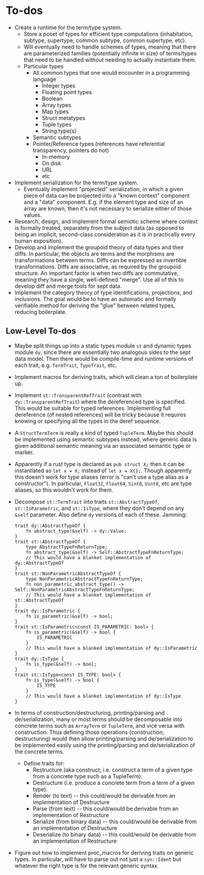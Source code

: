 # To-dos

-   Create a runtime for the term/type system.
    -   Store a poset of types for efficient type computations (inhabitation, subtype, supertype, common subtype,
        common supertype, etc).
    -   Will eventually need to handle schemes of types, meaning that there are parameterized families
        (potentially infinite in size) of terms/types that need to be handled without needing to actually
        instantiate them.
    -   Particular types
        -   All common types that one would encounter in a programming language
            -   Integer types
            -   Floating point types
            -   Boolean
            -   Array types
            -   Map types
            -   Struct metatypes
            -   Tuple types
            -   String type(s)
        -   Semantic subtypes
        -   Pointer/Reference types (references have referential transparency, pointers do not)
            -   In-memory
            -   On disk
            -   URL
            -   etc
-   Implement serialization for the term/type system.
    -   Eventually implement "projected" serialization, in which a given piece of data can be projected
        into a "known context" component and a "data" component.  E.g. if the element type and size of
        an array are known, then it's not necessary to serialize either of those values.
-   Research, design, and implement formal semiotic scheme where context is formally treated, separately
    from the subject data (as opposed to being an implicit, second-class consideration as it is in
    practically every human exposition).
-   Develop and implement the groupoid theory of data types and their diffs.  In particular, the objects are
    terms and the morphisms are transformations between terms.  Diffs can be expressed as invertible
    transformations.  Diffs are associative, as required by the groupoid structure.  An important factor
    is when two diffs are commutative, meaning they have a single, well-defined "merge".  Use all of this
    to develop diff and merge tools for sept data.
-   Implement the category theory of type identifications, projections, and inclusions.  The goal would be
    to have an automatic and formally verifiable method for deriving the "glue" between related types,
    reducing boilerplate.

## Low-Level To-dos

-   Maybe split things up into a static types module `st` and dynamic types module `dy`, since there are essentially
    two analogous sides to the sept data model.  Then there would be compile-time and runtime versions of each
    trait, e.g. `TermTrait`, `TypeTrait`, etc.
-   Implement macros for deriving traits, which will clean a ton of boilerplate up.
-   Implement `st::TransparentRefTrait` (contrast with `dy::TransparentRefTrait`) where the dereferenced type
    is specified.  This would be suitable for typed references.  Implementing full dereference (of nested
    references) will be tricky because it requires knowing or specifying all the types in the deref sequence.
-   A `StructTermTerm` is really a kind of typed `TupleTerm`.  Maybe this should be implemented using semantic
    subtypes instead, where generic data is given additional semantic meaning via an associated semantic type
    or marker.
-   Apparently if a rust type is declared as `pub struct X;` then it can be instantiated as `let x = X;` instead
    of `let x = X{};`.  Though apparently this doesn't work for type aliases (error is "can't use a type alias
    as a constructor").  In particular, `Float32`, `Float64`, `Sint8`, `Uint8`, etc are type aliases, so this
    wouldn't work for them.
-   Decompose `st::TermTrait` into traits `st::AbstractTypeOf`, `st::IsParametric`, and `st::IsType`, where
    they don't depend on any `&self` parameter.  Also define `dy` versions of each of these.  Jamming:

        trait dy::AbstractTypeOf {
            fn abstract_type(&self) -> dy::Value;
        }
        trait st::AbstractTypeOf {
            type AbstractTypeFnReturnType;
            fn abstract_type(&self) -> Self::AbstractTypeFnReturnType;
            // This would have a blanket implementation of dy::AbstractTypeOf
        }
        trait st::NonParametricAbstractTypeOf {
            type NonParametricAbstractTypeFnReturnType;
            fn non_parametric_abstract_type() -> Self::NonParametricAbstractTypeFnReturnType;
            // This would have a blanket implementation of st::AbstractTypeOf
        }
        trait dy::IsParametric {
            fn is_parametric(&self) -> bool;
        }
        trait st::IsParametric<const IS_PARAMETRIC: bool> {
            fn is_parametric(&self) -> bool {
                IS_PARAMETRIC
            }
            // This would have a blanked implementation of dy::IsParametric
        }
        trait dy::IsType {
            fn is_type(&self) -> bool;
        }
        trait st::IsType<const IS_TYPE: bool> {
            fn is_type(&self) -> bool {
                IS_TYPE
            }
            // This would have a blanket implementation of dy::IsType
        }

-   In terms of construction/destructuring, printing/parsing and de/serialization, many or most terms should be decomposable into concrete terms such as `ArrayTerm` or `TupleTerm`, and vice versa with construction.  Thus defining those operations (construction, destructuring) would then allow printing/parsing and de/serialization to be implemented easily using the printing/parsing and de/serialization of the concrete terms.
    -   Define traits for:
        -   Restructure (aka construct; i.e. construct a term of a given type from a concrete type such as a TupleTerm).
        -   Destructure (i.e. produce a concrete term from a term of a given type).
        -   Render (to text) -- this could/would be derivable from an implementation of Destructure
        -   Parse (from text) -- this could/would be derivable from an implementation of Restructure
        -   Serialize (from binary data) -- this could/would be derivable from an implementation of Destructure
        -   Deserialize (to binary data) -- this could/would be derivable from an implementation of Restructure
-   Figure out how to implement proc_macros for deriving traits on generic types.  In particular, will have to parse out not just a `syn::Ident` but whatever the right type is for the relevant generic syntax.

